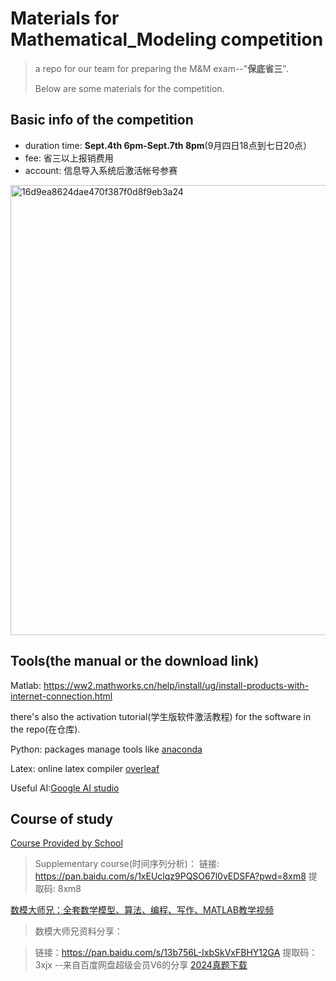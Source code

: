 # Materials for Mathematical_Modeling competition
> a repo for our team for preparing the M&M exam--"**保底省三**".
> 
> Below are some materials for the competition.

## Basic info of the competition

* duration time: **Sept.4th 6pm-Sept.7th 8pm**(9月四日18点到七日20点）
* fee: 省三以上报销费用
* account: 信息导入系统后激活帐号参赛
<img width="2342" height="720" alt="16d9ea8624dae470f387f0d8f9eb3a24" src="https://github.com/user-attachments/assets/ee4e185b-0b6f-4c24-b1e8-92f841e8b453" />

## Tools(the manual or the download link)

Matlab: https://ww2.mathworks.cn/help/install/ug/install-products-with-internet-connection.html

there's also the activation tutorial(学生版软件激活教程) for the software in the repo(在仓库).

Python: packages manage tools like [anaconda](https://www.anaconda.com/download)

Latex: online latex compiler [overleaf](
https://www.overleaf.com/learn/latex/Learn_LaTeX_in_30_minutes#What_is_LaTeX?)

Useful AI:[Google AI studio](https://aistudio.google.com/prompts/new_chat)

## Course of study
[Course Provided by School](https://docs.qq.com/doc/DREhaTVB1Rk5haEJa)

> Supplementary course(时间序列分析)：
> 链接: https://pan.baidu.com/s/1xEUclqz9PQSO67l0vEDSFA?pwd=8xm8 提取码: 8xm8

[数模大师兄：全套数学模型、算法、编程、写作、MATLAB教学视频](https://www.bilibili.com/video/BV1p14y1U7Nr/?share_source=copy_web&vd_source=c6dacd63935668fa4857babf8c2f185d)
> 数模大师兄资料分享：

> 链接：https://pan.baidu.com/s/13b756L-IxbSkVxFBHY12GA 提取码：3xjx --来自百度网盘超级会员V6的分享
[2024真题下载](https://www.mcm.edu.cn/html_cn/node/a0c1fb5c31d43551f08cd8ad16870444.html)


